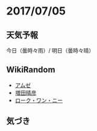 # 2017/07/05

## 天気予報

今日（曇時々雨）/ 明日（曇時々晴）

## WikiRandom

* [アムゼ](https://ja.wikipedia.org/wiki/%E3%82%A2%E3%83%A0%E3%82%BC)
* [増田晴彦](https://ja.wikipedia.org/wiki/%E5%A2%97%E7%94%B0%E6%99%B4%E5%BD%A6)
* [ローク・ワン・ニー](https://ja.wikipedia.org/wiki/%E3%83%AD%E3%83%BC%E3%82%AF%E3%83%BB%E3%83%AF%E3%83%B3%E3%83%BB%E3%83%8B%E3%83%BC)

## 気づき

